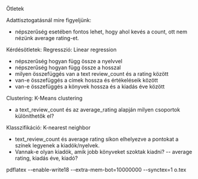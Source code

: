 Ötletek

Adattisztogatásnál mire figyeljünk:
- népszerűség esetében fontos lehet, hogy ahol kevés a count, ott nem nézünk average rating-et.

Kérdésötletek:
Regresszió: Linear regression
- népszerűség hogyan függ össze a nyelvvel
- népszerűség hogyan függ össze a hosszal
- milyen összefüggés van a text review_count és a rating között
- van-e összefüggés a címek hossza és értékeléseik között
- van-e összefüggés a könyvek hossza és a kiadás éve között

Clustering: K-Means clustering
- a text_review_count és az average_rating alapján milyen csoportok különíthetők el?

Klasszifikáció: K-nearest neighbor
- text_review_count és average rating síkon elhelyezve a pontokat a színek legyenek a kiadók/nyelvek.
- Vannak-e olyan kiadók, amik jobb könyveket szoktak kiadni? -- average rating, kiadás éve, kiadó?

pdflatex --enable-write18 --extra-mem-bot=10000000 --synctex=1 o.tex